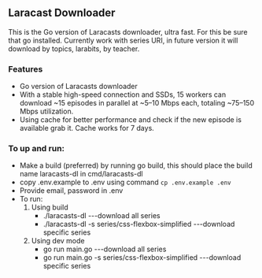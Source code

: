## Laracast Downloader
This is the Go version of Laracasts downloader, ultra fast. For this be sure that go installed.
Currently work with series URI, in future version it will download by topics, larabits, by teacher.

### Features
- Go version of Laracasts downloader
- With a stable high-speed connection and SSDs, 15 workers can download ~15 episodes in parallel at ~5–10 Mbps each, totaling ~75–150 Mbps utilization.
- Using cache for better performance and check if the new episode is available grab it. Cache works for 7 days.


### To up and run:
- Make a build (preferred) by running go build, this should place the build name laracasts-dl in cmd/laracasts-dl
- copy .env.example to .env using command `cp .env.example .env`
- Provide email, password in .env
- To run:
   1. Using build
      - ./laracasts-dl ---download all series
      - ./laracasts-dl -s series/css-flexbox-simplified   ---download specific series
  2. Using dev mode
     - go run main.go ---download all series
     - go run main.go -s series/css-flexbox-simplified ---download specific series
         
